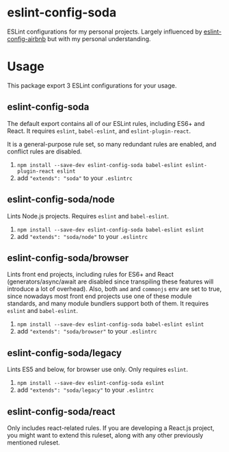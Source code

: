 # eslint-config-soda
ESLint configurations for my personal projects.
Largely influenced by [eslint-config-airbnb](https://github.com/airbnb/javascript/tree/master/packages/eslint-config-airbnb) but with my personal understanding.

# Usage

This package export 3 ESLint configurations for your usage.

## eslint-config-soda

The default export contains all of our ESLint rules, including ES6+ and React. It requires `eslint`, `babel-eslint`, and `eslint-plugin-react`.

It is a general-purpose rule set, so many redundant rules are enabled, and conflict rules are disabled.

1. `npm install --save-dev eslint-config-soda babel-eslint eslint-plugin-react eslint`
2. add `"extends": "soda"` to your `.eslintrc`

## eslint-config-soda/node

Lints Node.js projects. Requires `eslint` and `babel-eslint`.

1. `npm install --save-dev eslint-config-soda babel-eslint eslint`
2. add `"extends": "soda/node"` to your `.eslintrc`

## eslint-config-soda/browser

Lints front end projects, including rules for ES6+ and React (generators/async/await are disabled since transpiling these features will introduce a lot of overhead).
Also, both `amd` and `commonjs` env are set to true, since nowadays most front end projects use one of these module standards, and many module bundlers support both of them.
It requires `eslint` and `babel-eslint`.

1. `npm install --save-dev eslint-config-soda babel-eslint eslint`
2. add `"extends": "soda/browser"` to your `.eslintrc`

## eslint-config-soda/legacy

Lints ES5 and below, for browser use only. Only requires `eslint`.

1. `npm install --save-dev eslint-config-soda eslint`
2. add `"extends": "soda/legacy"` to your `.eslintrc`

## eslint-config-soda/react

Only includes react-related rules. If you are developing a React.js project, you might want to extend this ruleset, along with any other previously mentioned ruleset.
